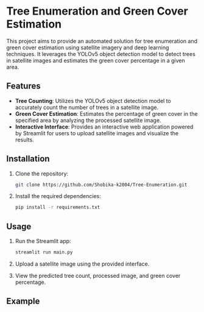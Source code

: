 # Tree Enumeration and Green Cover Estimation

This project aims to provide an automated solution for tree enumeration and green cover estimation using satellite imagery and deep learning techniques. It leverages the YOLOv5 object detection model to detect trees in satellite images and estimates the green cover percentage in a given area.

## Features

- **Tree Counting**: Utilizes the YOLOv5 object detection model to accurately count the number of trees in a satellite image.
- **Green Cover Estimation**: Estimates the percentage of green cover in the specified area by analyzing the processed satellite image.
- **Interactive Interface**: Provides an interactive web application powered by Streamlit for users to upload satellite images and visualize the results.

## Installation

1. Clone the repository:

    ```bash
    git clone https://github.com/Shobika-k2004/Tree-Enumeration.git
    ```

2. Install the required dependencies:

    ```bash
    pip install -r requirements.txt
    ```

## Usage

1. Run the Streamlit app:

    ```bash
    streamlit run main.py
    ```

2. Upload a satellite image using the provided interface.
3. View the predicted tree count, processed image, and green cover percentage.

## Example
